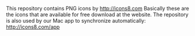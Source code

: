 This repository contains PNG icons by http://icons8.com 
Basically these are the icons that are available for free download at the website.
The repository is also used by our Mac app to synchronize automatically: 
http://icons8.com/app
